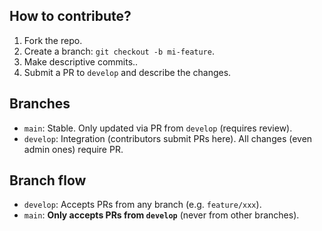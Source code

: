 ## How to contribute?

1. Fork the repo.
2. Create a branch: `git checkout -b mi-feature`.
3. Make descriptive commits..
4. Submit a PR to `develop` and describe the changes.

## Branches  
- `main`: Stable. Only updated via PR from `develop` (requires review).
- `develop`: Integration (contributors submit PRs here). All changes (even admin ones) require PR.

## Branch flow
- `develop`: Accepts PRs from any branch (e.g. `feature/xxx`).
- `main`: **Only accepts PRs from `develop`** (never from other branches).

